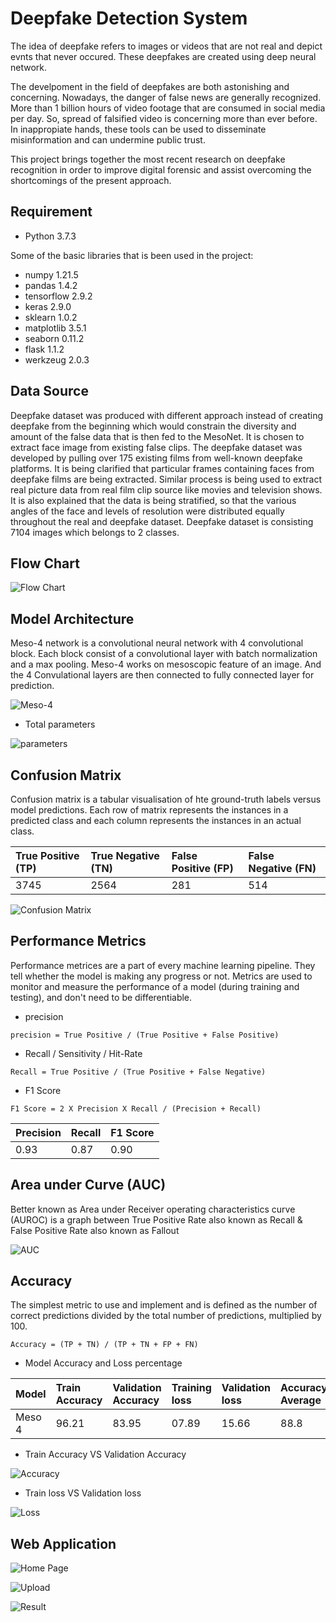 # Deepfake Detection System

The idea of deepfake refers to images or videos that are not real and depict evnts that never occured. These deepfakes are created using deep neural network. 

The develpoment in the field of deepfakes are both astonishing and concerning. Nowadays, the danger of false news are generally recognized. More than 1 billion hours of video footage that are consumed in social media per day. So, spread of falsified video is concerning more than ever before. In inappropiate hands, these tools can be used to disseminate misinformation and can undermine public trust.   

This project brings together the most recent research on deepfake recognition in order to improve digital forensic and assist overcoming the shortcomings of the present approach. 


## Requirement

- Python 3.7.3

Some of the basic libraries that is been used in the project: 
- numpy 1.21.5 
- pandas 1.4.2
- tensorflow 2.9.2
- keras 2.9.0
- sklearn 1.0.2
- matplotlib 3.5.1
- seaborn 0.11.2
- flask 1.1.2
- werkzeug 2.0.3

## Data Source

Deepfake dataset was produced with different approach instead of creating deepfake from the beginning which would constrain the diversity and amount of the false data that is then fed to the MesoNet. It is chosen to extract face image from existing false clips. The deepfake dataset was developed by pulling over 175 existing films from well-known deepfake platforms. It is being clarified that particular frames containing faces from deepfake films are being extracted. Similar process is being used to extract real picture data from real film clip source like movies and television shows. It is also explained that the data is being stratified, so that the various angles of the face and levels of resolution were distributed equally throughout the real and deepfake dataset. Deepfake dataset is consisting 7104 images which belongs to 2 classes.
## Flow Chart

![Flow Chart](https://github.com/DragnaRR/Deepfake-Detection-System/assets/95096810/c71bcd3c-c122-43af-8f97-f6858111725f)

## Model Architecture

Meso-4 network is a convolutional neural network with 4 convolutional block. Each block consist of a convolutional layer with batch normalization and a max pooling. Meso-4 works on mesoscopic feature of an image. And the 4 Convulational layers are then connected to fully connected layer for prediction.

![Meso-4](https://github.com/DragnaRR/Deepfake-Detection-System/assets/95096810/b5feacb8-2313-4f73-936a-768574d3ef2f)

- Total parameters

![parameters](https://github.com/DragnaRR/Deepfake-Detection-System/assets/95096810/13311b56-3f01-43cc-8b8d-0768c3a13969)

## Confusion Matrix

Confusion matrix is a tabular visualisation of hte ground-truth labels versus model predictions. Each row of matrix represents the instances in a predicted class and each column represents the instances in an actual class. 

| True Positive (TP) | True Negative (TN) | False Positive (FP) | False Negative (FN) |
| :-------- | :-------- | :-------- | :-------- |
| 3745 | 2564 | 281 | 514 |

![Confusion Matrix](https://github.com/DragnaRR/Deepfake-Detection-System/assets/95096810/baeecd44-6d1a-4d52-89b6-3b795247fabf)

## Performance Metrics

Performance metrices are a part of every machine learning pipeline. They tell whether the model is making any progress or not.  Metrics are used to monitor and measure the performance of a model (during training and testing), and don't need to be differentiable. 

- precision

```
precision = True Positive / (True Positive + False Positive)

```

- Recall / Sensitivity / Hit-Rate

```
Recall = True Positive / (True Positive + False Negative)

```

- F1 Score

```
F1 Score = 2 X Precision X Recall / (Precision + Recall)

```
| Precision | Recall | F1 Score |
| :-------- | :-------- | :-------- |
| 0.93 | 0.87 | 0.90 |

## Area under Curve (AUC)

Better known as Area under Receiver operating characteristics curve (AUROC) is a graph between True Positive Rate also known as Recall & False Positive Rate also known as Fallout

![AUC](https://github.com/DragnaRR/Deepfake-Detection-System/assets/95096810/07e7ab3e-1ffa-4162-b08f-f0ff08a6e3a9)

## Accuracy

The simplest metric to use and implement and is defined as the number of correct predictions divided by the total number of predictions, multiplied by 100.

```
Accuracy = (TP + TN) / (TP + TN + FP + FN)

```

- Model Accuracy and Loss percentage

| Model | Train Accuracy | Validation Accuracy | Training loss | Validation loss | Accuracy Average |
| :-------- | :-------- | :-------- | :-------- | :-------- | :-------- |
| Meso 4 | 96.21 | 83.95 | 07.89 | 15.66 | 88.8 |

- Train Accuracy VS Validation Accuracy

![Accuracy](https://github.com/DragnaRR/Deepfake-Detection-System/assets/95096810/180bd55b-8613-4389-bf2e-13af7a451ff3)

- Train loss VS Validation loss
  
![Loss](https://github.com/DragnaRR/Deepfake-Detection-System/assets/95096810/9945e2d4-fff4-47a0-bfc4-88a733b96312)

## Web Application

![Home Page](https://github.com/DragnaRR/Deepfake-Detection-System/assets/95096810/5127f6a7-6dfa-4b77-9d25-85577ef30164)

![Upload](https://github.com/DragnaRR/Deepfake-Detection-System/assets/95096810/97f6a6d9-1cad-4818-ba0e-db54c861e1c2)

![Result](https://github.com/DragnaRR/Deepfake-Detection-System/assets/95096810/2a983e59-126b-47f9-a4ba-c025079f012e)



 
